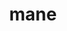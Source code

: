 ---
category: 4-letters
denotation: null
name: mane
reference_link: https://www.etymonline.com/word/mane
root_language: null
root_name: null
title: mane
type: free
word_sums:
- respelling: mane
  sum: 'Mane + '
---